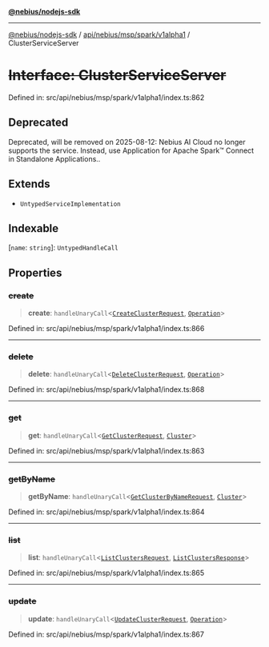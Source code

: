 [**@nebius/nodejs-sdk**](../../../../../../README.md)

---

[@nebius/nodejs-sdk](../../../../../../README.md) / [api/nebius/msp/spark/v1alpha1](../README.md) / ClusterServiceServer

# ~~Interface: ClusterServiceServer~~

Defined in: src/api/nebius/msp/spark/v1alpha1/index.ts:862

## Deprecated

Deprecated, will be removed on 2025-08-12: Nebius AI Cloud no longer supports the service. Instead, use Application for Apache Spark™ Connect in Standalone Applications..

## Extends

- `UntypedServiceImplementation`

## Indexable

\[`name`: `string`\]: `UntypedHandleCall`

## Properties

### ~~create~~

> **create**: `handleUnaryCall`\<[`CreateClusterRequest`](CreateClusterRequest.md), [`Operation`](../../../../common/v1/interfaces/Operation.md)\>

Defined in: src/api/nebius/msp/spark/v1alpha1/index.ts:866

---

### ~~delete~~

> **delete**: `handleUnaryCall`\<[`DeleteClusterRequest`](DeleteClusterRequest.md), [`Operation`](../../../../common/v1/interfaces/Operation.md)\>

Defined in: src/api/nebius/msp/spark/v1alpha1/index.ts:868

---

### ~~get~~

> **get**: `handleUnaryCall`\<[`GetClusterRequest`](GetClusterRequest.md), [`Cluster`](Cluster.md)\>

Defined in: src/api/nebius/msp/spark/v1alpha1/index.ts:863

---

### ~~getByName~~

> **getByName**: `handleUnaryCall`\<[`GetClusterByNameRequest`](GetClusterByNameRequest.md), [`Cluster`](Cluster.md)\>

Defined in: src/api/nebius/msp/spark/v1alpha1/index.ts:864

---

### ~~list~~

> **list**: `handleUnaryCall`\<[`ListClustersRequest`](ListClustersRequest.md), [`ListClustersResponse`](ListClustersResponse.md)\>

Defined in: src/api/nebius/msp/spark/v1alpha1/index.ts:865

---

### ~~update~~

> **update**: `handleUnaryCall`\<[`UpdateClusterRequest`](UpdateClusterRequest.md), [`Operation`](../../../../common/v1/interfaces/Operation.md)\>

Defined in: src/api/nebius/msp/spark/v1alpha1/index.ts:867
